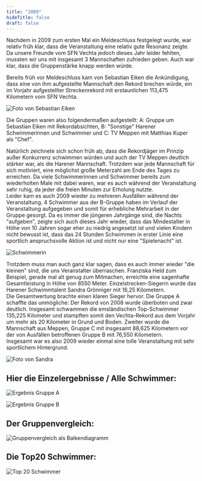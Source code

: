 ```yaml
---
title: "2009"
hideTitle: false
draft: false
---
```

Nachdem in 2009 zum ersten Mal ein Meldeschluss festgelegt wurde, war relativ früh klar, dass die Veranstaltung eine relativ gute Resonanz zeigte. Da unsere Freunde vom SFN Vechta jedoch dieses Jahr leider fehlten, mussten wir uns mit insgesamt 3 Mannschaften zufrieden geben. Auch war klar, dass die Gruppenstärke knapp werden würde.

Bereits früh vor Meldeschluss kam von Sebastian Eiken die Ankündigung, dass eine von ihm aufgestellte Mannschaft den Rekord brechen würde, ein im Vorjahr aufgestellter Streckenrekord mit erstaunlichen 113,475 Kilometern vom SFN Vechta.

![Foto von Sebastian Eiken](/images/uploads/24h-schwimmen/sebastian-2009.jpg)

Die Gruppen waren also folgendermaßen aufgestellt: A: Gruppe um Sebastian Eiken mit Rekordabsichten, B: "Sonstige" Harener Schwimmerinnen und Schwimmer und C: TV Meppen mit Matthias Kuper als "Chef".

Natürlich zeichnete sich schon früh ab, dass die Rekordjäger im Prinzip außer Konkurrenz schwimmen würden und auch der TV Meppen deutlich stärker war, als die Harener Mannschaft. Trotzdem war jede Mannschaft für sich motiviert, eine möglichst große Meterzahl am Ende des Tages zu erreichen. Da viele Schwimmerinnen und Schwimmer bereits zum wiederholten Male mit dabei waren, war es auch während der Veranstaltung sehr ruhig, da jeder die freien Minuten zur Erholung nutzte.\
Leider kam es auch 2009 wieder zu mehreren Ausfällen während der Veranstaltung. 4 Schwimmer aus der B-Gruppe haben im Verlauf der Veranstaltung aufgegeben und somit für erhebliche Mehrarbeit in der Gruppe gesorgt. Da es immer die jüngeren Jahrgänge sind, die Nachts "aufgeben", zeigte sich auch dieses Jahr wieder, dass das Mindestalter in Höhe von 10 Jahren sogar eher zu niedrig angesetzt ist und vielen Kindern nicht bewusst ist, dass das 24 Stunden Schwimmen in erster Linie eine sportlich anspruchsvolle Aktion ist und nicht nur eine "Spielenacht" ist.

![Schwimmerin](/images/uploads/24h-schwimmen/meppen-2009.jpg)

Trotzdem muss man auch ganz klar sagen, dass es auch immer wieder "die kleinen" sind, die uns Veranstalter überraschen. Franziska Held zum Beispiel, gerade mal alt genug zum Mitmachen, erreichte eine sagenhafte Gesamtleistung in Höhe von 8550 Meter. Einzelstrecken-Siegerin wurde das Harener Schwimmtalent Sandra Grönniger mit 16,25 Kilometern.\
Die Gesamtwertung brachte einen klaren Sieger hervor. Die Gruppe A schaffte das unmögliche: Der Rekord von 2008 wurde überboten und zwar deutlich. Insgesamt schwammen die emsländischen Top-Schwimmer 135,225 Kilometer und stampften somit den Vechta-Rekord aus dem Vorjahr um mehr als 20 Kilometer in Grund und Boden. Zweiter wurde die Mannschaft aus Meppen, Gruppe C mit insgesamt 88,625 Kilometern vor der von Ausfällen betroffenen Gruppe B mit 76,550 Kilometern.\
Insgesamt war es also 2009 wieder einmal eine tolle Veranstaltung mit sehr sportlichem Hintergrund.

![Foto von Sandra](/images/uploads/24h-schwimmen/sandra-2009.jpg)



## Hier die Einzelergebnisse / Alle Schwimmer:

![Ergebnis Gruppe A](/images/uploads/24h-schwimmen/gruppea-2009.jpg)

![Ergebnis Gruppe B](/images/uploads/24h-schwimmen/gruppeb-2009.jpg)

## Der Gruppenvergleich:

![Gruppenvergleich als Balkendiagramm](/images/uploads/24h-schwimmen/balken-2009.jpg)

## Die Top20 Schwimmer:

![Top 20 Schwimmer](/images/uploads/24h-schwimmen/top20-2009.jpg)